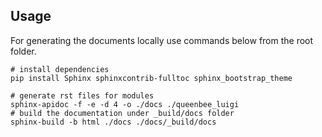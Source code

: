 
## Usage
For generating the documents locally use commands below from the root folder. 

```shell
# install dependencies
pip install Sphinx sphinxcontrib-fulltoc sphinx_bootstrap_theme

# generate rst files for modules
sphinx-apidoc -f -e -d 4 -o ./docs ./queenbee_luigi
# build the documentation under _build/docs folder
sphinx-build -b html ./docs ./docs/_build/docs
```
